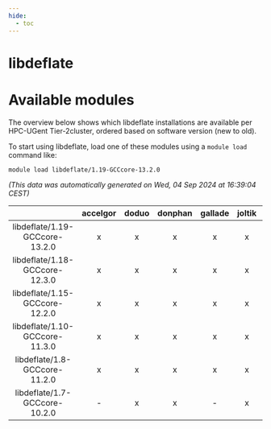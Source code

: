 ```yaml
---
hide:
  - toc
---
```


libdeflate
==========

# Available modules


The overview below shows which libdeflate installations are available per HPC-UGent Tier-2cluster, ordered based on software version (new to old).

To start using libdeflate, load one of these modules using a `module load` command like:

```shell
module load libdeflate/1.19-GCCcore-13.2.0
```

*(This data was automatically generated on Wed, 04 Sep 2024 at 16:39:04 CEST)*  

| |accelgor|doduo|donphan|gallade|joltik|shinx|skitty|
| :---: | :---: | :---: | :---: | :---: | :---: | :---: | :---: |
|libdeflate/1.19-GCCcore-13.2.0|x|x|x|x|x|x|x|
|libdeflate/1.18-GCCcore-12.3.0|x|x|x|x|x|x|x|
|libdeflate/1.15-GCCcore-12.2.0|x|x|x|x|x|x|x|
|libdeflate/1.10-GCCcore-11.3.0|x|x|x|x|x|x|x|
|libdeflate/1.8-GCCcore-11.2.0|x|x|x|x|x|-|x|
|libdeflate/1.7-GCCcore-10.2.0|-|x|x|-|x|-|x|

